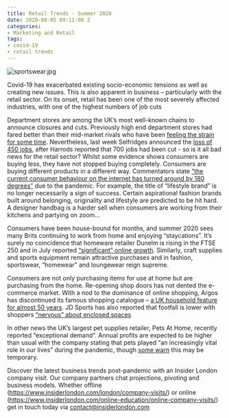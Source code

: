 ```yaml
---
title: Retail Trends - Summer 2020
date: 2020-08-05 09:11:00 Z
categories:
- Marketing and Retail
tags:
- covid-19
- retail trends
---
```


![sportswear.jpg](/uploads/sportswear.jpg)

Covid-19 has exacerbated existing socio-economic tensions as well as creating new issues. This is also apparent in business – particularly with the retail sector. On its onset, retail has been one of the most severely affected industries, with one of the highest numbers of job cuts 

Department stores are among the UK’s most well-known chains to announce closures and cuts. Previously high end department stores had fared better than their mid-market rivals who have been [feeling the strain for some time]( https://www.insiderlondon.com/blog/the-department-stores-decline-and-How-it-reflects-retail-trends/ ). Nevertheless, last week Selfridges announced the [loss of 450 jobs](https://www.theguardian.com/business/2020/jul/28/selfridges-cut-jobs-covid-19-job-losses-harrods),  after Harrods reported that 700 jobs had been cut  - so is it all bad news for the retail sector?
Whilst some evidence shows consumers are buying less, they have not stopped buying completely. Consumers are buying different products in a different way. Commentators state [“the current consumer behaviour on the internet has turned around by 180 degrees”](https://fashionunited.uk/news/business/fashion-retail-will-benefit-in-entertainment-sportswear-and-home-wear/2020040248294) due to the pandemic. For example, the title of “lifestyle brand” is no longer necessarily a sign of success. Certain aspirational fashion brands built around belonging, originality and lifestyle are predicted to be hit hard. A designer handbag is a harder sell when consumers are working from their kitchens and partying on zoom...

Consumers have been house-bound for months, and summer 2020 sees many Brits continuing to work from home and enjoying “staycations”. It’s surely no coincidence that homeware retailer Dunelm is rising in the FTSE 250 and in July reported [“significant” online growth](https://www.sharecast.com/news/risers-and-fallers/ftse-250-movers-dunelm-gains-micro-focus-loses-ground--7576902.html). Similarly, craft supplies and sports equipment remain attractive purchases and in fashion, sportswear, “homewear” and loungewear reign supreme. 

Consumers are not only purchasing items for use at home but are purchasing from the home. Re-opening shop doors has not dented the e-commerce market. With a nod to the dominance of online shopping, Argos has discontinued its famous shopping catalogue – [a UK household feature for almost 50 years](https://www.theguardian.com/business/2020/jul/30/argos-to-stop-printing-catalogue-after-almost-50-years). JD Sports has also reported that footfall is lower with shoppers [“nervous” about enclosed spaces](https://www.thisismoney.co.uk/money/markets/article-8497271/JD-Sports-warns-shoppers-nervous-enclosed-spaces-Covid-hits-footfall.html)

In other news the UK’s largest pet supplies retailer, Pets At Home, recently reported “exceptional demand”. Annual profits are expected to be higher than usual with the company stating that pets played “an increasingly vital role in our lives” during the pandemic, though [some warn](https://www.bbc.co.uk/news/business-52134141) this may be temporary.


Discover the latest business trends post-pandemic with an Insider London company visit. Our company partners chat projections, pivoting and business models. Whether offline (https://www.insiderlondon.com/london/company-visits/) or online (https://www.insiderlondon.com/online-education/online-company-visits/) get in touch today via [contact@insiderlondon.com](mailto:contact@insiderlondon.com)

